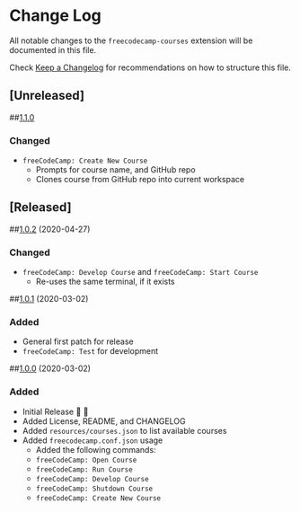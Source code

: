# Change Log

All notable changes to the `freecodecamp-courses` extension will be documented in this file.

Check [Keep a Changelog](http://keepachangelog.com/) for recommendations on how to structure this file.

## [Unreleased]

##[1.1.0](#v1.1.0)

### Changed

- `freeCodeCamp: Create New Course`
  - Prompts for course name, and GitHub repo
  - Clones course from GitHub repo into current workspace

## [Released]

##[1.0.2](#v1.0.2) (2020-04-27)

### Changed

- `freeCodeCamp: Develop Course` and `freeCodeCamp: Start Course`
  - Re-uses the same terminal, if it exists

##[1.0.1](#v1.0.1) (2020-03-02)

### Added

- General first patch for release
- `freeCodeCamp: Test` for development

##[1.0.0](#v1.0.0) (2020-03-02)

### Added

- Initial Release 🎉 🚀
- Added License, README, and CHANGELOG
- Added `resources/courses.json` to list available courses
- Added `freecodecamp.conf.json` usage
  - Added the following commands:
  - `freeCodeCamp: Open Course`
  - `freeCodeCamp: Run Course`
  - `freeCodeCamp: Develop Course`
  - `freeCodeCamp: Shutdown Course`
  - `freeCodeCamp: Create New Course`
